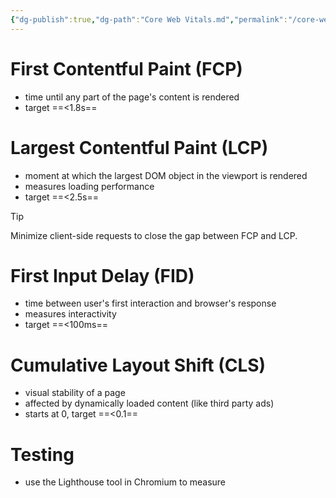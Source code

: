```yaml
---
{"dg-publish":true,"dg-path":"Core Web Vitals.md","permalink":"/core-web-vitals/"}
---
```



# First Contentful Paint (FCP)

- time until any part of the page's content is rendered
- target ==<1.8s==

# Largest Contentful Paint (LCP)

- moment at which the largest DOM object in the viewport is rendered
- measures loading performance
- target ==<2.5s==

> [!tip]
> Minimize client-side requests to close the gap between FCP and LCP.

# First Input Delay (FID)

- time between user's first interaction and browser's response
- measures interactivity
- target ==<100ms==

# Cumulative Layout Shift (CLS)

- visual stability of a page
- affected by dynamically loaded content (like third party ads)
- starts at 0, target ==<0.1==

# Testing

- use the Lighthouse tool in Chromium to measure
